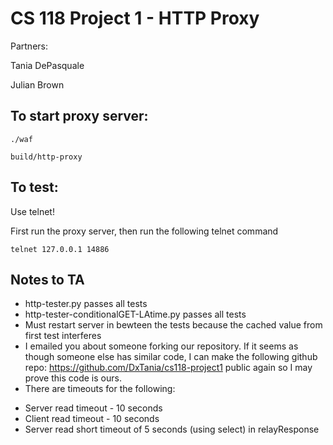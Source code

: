CS 118 Project 1 - HTTP Proxy
=============================

Partners:

Tania DePasquale

Julian Brown

## To start proxy server:

```
./waf

build/http-proxy
```

## To test:

Use telnet!

First run the proxy server, then run the following telnet command

```
telnet 127.0.0.1 14886
```

## Notes to TA

* http-tester.py passes all tests
* http-tester-conditionalGET-LAtime.py passes all tests
* Must restart server in bewteen the tests because the cached value from first test interferes
* I emailed you about someone forking our repository. If it seems as though someone else has similar code, I can make the following github repo: https://github.com/DxTania/cs118-project1 public again so I may prove this code is ours.
* There are timeouts for the following:
 - Server read timeout - 10 seconds
 - Client read timeout - 10 seconds
 - Server read short timeout of 5 seconds (using select) in relayResponse